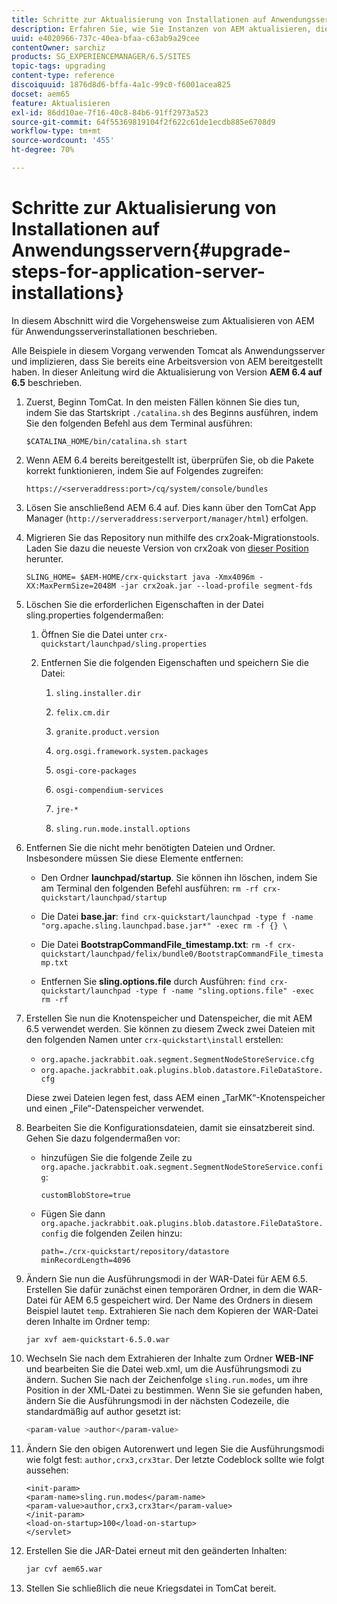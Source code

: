 ```yaml
---
title: Schritte zur Aktualisierung von Installationen auf Anwendungsservern
description: Erfahren Sie, wie Sie Instanzen von AEM aktualisieren, die über Anwendungsserver bereitgestellt werden.
uuid: e4020966-737c-40ea-bfaa-c63ab9a29cee
contentOwner: sarchiz
products: SG_EXPERIENCEMANAGER/6.5/SITES
topic-tags: upgrading
content-type: reference
discoiquuid: 1876d8d6-bffa-4a1c-99c0-f6001acea825
docset: aem65
feature: Aktualisieren
exl-id: 86dd10ae-7f16-40c8-84b6-91ff2973a523
source-git-commit: 64f55369819104f2f622c61de1ecdb885e6708d9
workflow-type: tm+mt
source-wordcount: '455'
ht-degree: 70%

---
```


# Schritte zur Aktualisierung von Installationen auf Anwendungsservern{#upgrade-steps-for-application-server-installations}

In diesem Abschnitt wird die Vorgehensweise zum Aktualisieren von AEM für Anwendungsserverinstallationen beschrieben.

Alle Beispiele in diesem Vorgang verwenden Tomcat als Anwendungsserver und implizieren, dass Sie bereits eine Arbeitsversion von AEM bereitgestellt haben. In dieser Anleitung wird die Aktualisierung von Version **AEM 6.4 auf 6.5** beschrieben.

1. Zuerst, Beginn TomCat. In den meisten Fällen können Sie dies tun, indem Sie das Startskript `./catalina.sh` des Beginns ausführen, indem Sie den folgenden Befehl aus dem Terminal ausführen:

   ```shell
   $CATALINA_HOME/bin/catalina.sh start
   ```

1. Wenn AEM 6.4 bereits bereitgestellt ist, überprüfen Sie, ob die Pakete korrekt funktionieren, indem Sie auf Folgendes zugreifen:

   ```shell
   https://<serveraddress:port>/cq/system/console/bundles
   ```

1. Lösen Sie anschließend AEM 6.4 auf. Dies kann über den TomCat App Manager (`http://serveraddress:serverport/manager/html`) erfolgen.

1. Migrieren Sie das Repository nun mithilfe des crx2oak-Migrationstools. Laden Sie dazu die neueste Version von crx2oak von [dieser Position](https://repo.adobe.com/nexus/content/groups/public/com/adobe/granite/crx2oak) herunter.

   ```shell
   SLING_HOME= $AEM-HOME/crx-quickstart java -Xmx4096m -XX:MaxPermSize=2048M -jar crx2oak.jar --load-profile segment-fds
   ```

1. Löschen Sie die erforderlichen Eigenschaften in der Datei sling.properties folgendermaßen:

   1. Öffnen Sie die Datei unter `crx-quickstart/launchpad/sling.properties`
   1. Entfernen Sie die folgenden Eigenschaften und speichern Sie die Datei:

      1. `sling.installer.dir`

      1. `felix.cm.dir`

      1. `granite.product.version`

      1. `org.osgi.framework.system.packages`

      1. `osgi-core-packages`

      1. `osgi-compendium-services`

      1. `jre-*`

      1. `sling.run.mode.install.options`

1. Entfernen Sie die nicht mehr benötigten Dateien und Ordner. Insbesondere müssen Sie diese Elemente entfernen:

   * Den Ordner **launchpad/startup**. Sie können ihn löschen, indem Sie am Terminal den folgenden Befehl ausführen: `rm -rf crx-quickstart/launchpad/startup`

   * Die Datei **base.jar**: `find crx-quickstart/launchpad -type f -name "org.apache.sling.launchpad.base.jar*" -exec rm -f {} \`

   * Die Datei **BootstrapCommandFile_timestamp.txt**: `rm -f crx-quickstart/launchpad/felix/bundle0/BootstrapCommandFile_timestamp.txt`

   * Entfernen Sie **sling.options.file** durch Ausführen: `find crx-quickstart/launchpad -type f -name "sling.options.file" -exec rm -rf`

1. Erstellen Sie nun die Knotenspeicher und Datenspeicher, die mit AEM 6.5 verwendet werden. Sie können zu diesem Zweck zwei Dateien mit den folgenden Namen unter `crx-quickstart\install` erstellen:

   * `org.apache.jackrabbit.oak.segment.SegmentNodeStoreService.cfg`
   * `org.apache.jackrabbit.oak.plugins.blob.datastore.FileDataStore.cfg`

   Diese zwei Dateien legen fest, dass AEM einen „TarMK“-Knotenspeicher und einen „File“-Datenspeicher verwendet.

1. Bearbeiten Sie die Konfigurationsdateien, damit sie einsatzbereit sind. Gehen Sie dazu folgendermaßen vor:

   * hinzufügen Sie die folgende Zeile zu `org.apache.jackrabbit.oak.segment.SegmentNodeStoreService.config`:

      ```customBlobStore=true```

   * Fügen Sie dann `org.apache.jackrabbit.oak.plugins.blob.datastore.FileDataStore.config` die folgenden Zeilen hinzu:

      ```
      path=./crx-quickstart/repository/datastore
      minRecordLength=4096
      ```

1. Ändern Sie nun die Ausführungsmodi in der WAR-Datei für AEM 6.5. Erstellen Sie dafür zunächst einen temporären Ordner, in dem die WAR-Datei für AEM 6.5 gespeichert wird. Der Name des Ordners in diesem Beispiel lautet `temp`. Extrahieren Sie nach dem Kopieren der WAR-Datei deren Inhalte im Ordner temp:

   ```
   jar xvf aem-quickstart-6.5.0.war
   ```

1. Wechseln Sie nach dem Extrahieren der Inhalte zum Ordner **WEB-INF** und bearbeiten Sie die Datei web.xml, um die Ausführungsmodi zu ändern. Suchen Sie nach der Zeichenfolge `sling.run.modes`, um ihre Position in der XML-Datei zu bestimmen. Wenn Sie sie gefunden haben, ändern Sie die Ausführungsmodi in der nächsten Codezeile, die standardmäßig auf author gesetzt ist:

   ```bash
   <param-value >author</param-value>
   ```

1. Ändern Sie den obigen Autorenwert und legen Sie die Ausführungsmodi wie folgt fest: `author,crx3,crx3tar`. Der letzte Codeblock sollte wie folgt aussehen:

   ```
   <init-param>
   <param-name>sling.run.modes</param-name>
   <param-value>author,crx3,crx3tar</param-value>
   </init-param>
   <load-on-startup>100</load-on-startup>
   </servlet>
   ```

1. Erstellen Sie die JAR-Datei erneut mit den geänderten Inhalten:

   ```bash
   jar cvf aem65.war
   ```

1. Stellen Sie schließlich die neue Kriegsdatei in TomCat bereit.
